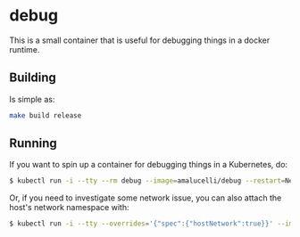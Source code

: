 # debug

This is a small container that is useful for debugging things in a docker runtime.

## Building

Is simple as:

```sh
make build release
```

## Running

If you want to spin up a container for debugging things in a Kubernetes, do:

```sh
$ kubectl run -i --tty --rm debug --image=amalucelli/debug --restart=Never -- bash
```

Or, if you need to investigate some network issue, you can also attach the host's network namespace with:

```sh
$ kubectl run -i --tty --overrides='{"spec":{"hostNetwork":true}}' --image=amalucelli/debug --restart=Never -- bash
```
